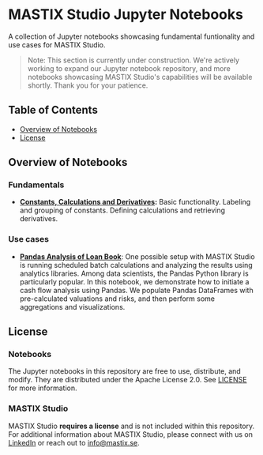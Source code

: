 # MASTIX Studio Jupyter Notebooks

A collection of Jupyter notebooks showcasing fundamental funtionality and use cases for MASTIX Studio.

>Note: This section is currently under construction. We're actively working to expand our Jupyter notebook repository, and more notebooks showcasing MASTIX Studio's capabilities will be available shortly. Thank you for your patience.


## Table of Contents

- [Overview of Notebooks](#overview-of-notebooks)
- [License](#license)

## Overview of Notebooks

### Fundamentals
- **[Constants, Calculations and Derivatives](./constants_calculations_derivatives.ipynb):**  Basic functionality. Labeling and grouping of constants. Defining calculations and retrieving derivatives.
<!-- 
- **[Functions](./constants_calculations_derivatives.ipynb):** Using built-in functions. Defining new functions.

### Applications
- **[Basics of change attribution analysis](./constants_calculations_derivatives.ipynb):** Explanining the changes in a simple calculation using the attribution tools.

### Use-cases
- **[Loan book workflow](./analysis_of_loan_book.ipynb)**: An example workflow for a loan book: valuation and risk calculations.


-->
### Use cases
- **[Pandas Analysis of Loan Book](./pandas_analysis_loan_book.ipynb)**: One possible setup with MASTIX Studio is running scheduled batch calculations and analyzing the results using analytics libraries. Among data scientists, the Pandas Python library is particularly popular. In this notebook, we demonstrate how to initiate a cash flow analysis using Pandas. We populate Pandas DataFrames with pre-calculated valuations and risks, and then perform some aggregations and visualizations.

## License

### Notebooks

The Jupyter notebooks in this repository are free to use, distribute, and modify. They are distributed under the Apache License 2.0. See [LICENSE](./LICENSE) for more information.

### MASTIX Studio

MASTIX Studio **requires a license** and is not included within this repository. For additional information about MASTIX Studio, please connect with us on [LinkedIn](https://www.linkedin.com/company/mastix) or reach out to [info@mastix.se](mailto:info@mastix.se).
